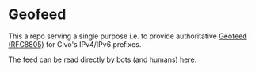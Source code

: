 # Geofeed

This a repo serving a single purpose i.e. to provide authoritative [Geofeed (RFC8805)](https://datatracker.ietf.org/doc/html/rfc8805) for Civo's IPv4/IPv6 prefixes.

The feed can be read directly by bots (and humans) [here](https://raw.githubusercontent.com/civo/geofeed/master/civo-geofeed.csv).
